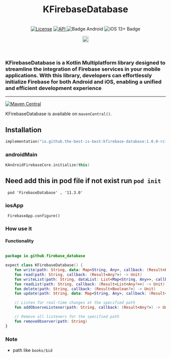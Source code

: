 <h1 align="center">KFirebaseDatabase</h1><br>
<div align="center">
<a href="https://opensource.org/licenses/Apache-2.0"><img alt="License" src="https://img.shields.io/badge/License-Apache%202.0-blue.svg"/></a>
<a href="https://android-arsenal.com/api?level=21" rel="nofollow">
    <img alt="API" src="https://img.shields.io/badge/API-21%2B-brightgreen.svg?style=flat" style="max-width: 100%;">
</a>
  <img src="https://img.shields.io/badge/Platform-Android-brightgreen.svg?logo=android" alt="Badge Android" />
  <img src="https://img.shields.io/badge/iOS-13%2B-blue.svg?logo=apple" alt="iOS 13+ Badge" />

<a href="https://github.com/the-best-is-best/"><img alt="Profile" src="https://img.shields.io/badge/github-%23181717.svg?&style=for-the-badge&logo=github&logoColor=white" height="20"/></a>
</div>

<br>

### KFirebaseDatabase is a Kotlin Multiplatform library designed to streamline the integration of Firebase services in your mobile applications. With this library, developers can effortlessly initialize Firebase for both Android and iOS, enabling a unified and efficient development experience

<hr>

[![Maven Central](https://img.shields.io/maven-central/v/io.github.the-best-is-best/kfirebase-core)](https://central.sonatype.com/artifact/io.github.the-best-is-best/kfirebase-core)

KFirebaseDatabase is available on `mavenCentral()`.

## Installation

```kotlin
implementation("io.github.the-best-is-best:kfirebase-database:1.0.0-rc1")
```

### androidMain

```kotlin
KAndroidFirebaseCore.initialize(this)
```

## Need add this in pod file if not exist run ` pod init `

```pod
 pod 'FirebaseDatabase' , '11.3.0'
```

### iosApp

```ios
 FirebaseApp.configure()
```

### How use it

#### Functionality

```kotlin

package io.github.firebase_database

expect class KFirebaseDatabase() {
    fun write(path: String, data: Map<String, Any>, callback: (Result<Boolean?>) -> Unit)
    fun read(path: String, callback: (Result<Any?>) -> Unit)
    fun writeList(path: String, dataList: List<Map<String, Any>>, callback: (Result<Boolean>) -> Unit)
    fun readList(path: String, callback: (Result<List<Any?>>) -> Unit)
    fun delete(path: String, callback: (Result<Boolean?>) -> Unit)
    fun update(path: String, data: Map<String, Any>, callback: (Result<Boolean?>) -> Unit)

    // Listen for real-time changes at the specified path
    fun addObserveListener(path: String, callback: (Result<Any?>) -> Unit)

    // Remove all listeners for the specified path
    fun removeObserver(path: String)
}

```

### Note

- path like `books/$id`
